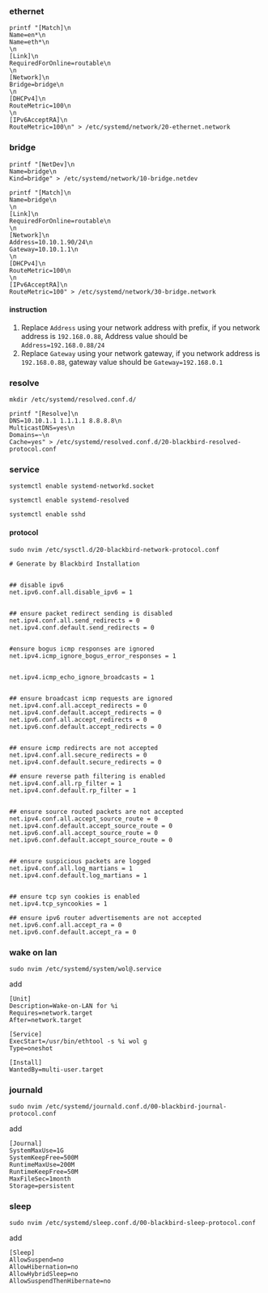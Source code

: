 ### ethernet

```
printf "[Match]\n
Name=en*\n
Name=eth*\n
\n
[Link]\n
RequiredForOnline=routable\n
\n
[Network]\n
Bridge=bridge\n
\n
[DHCPv4]\n
RouteMetric=100\n
\n
[IPv6AcceptRA]\n
RouteMetric=100\n" > /etc/systemd/network/20-ethernet.network
```


### bridge

```
printf "[NetDev]\n
Name=bridge\n
Kind=bridge" > /etc/systemd/network/10-bridge.netdev
```

```
printf "[Match]\n
Name=bridge\n
\n
[Link]\n
RequiredForOnline=routable\n
\n
[Network]\n
Address=10.10.1.90/24\n
Gateway=10.10.1.1\n
\n
[DHCPv4]\n
RouteMetric=100\n
\n
[IPv6AcceptRA]\n
RouteMetric=100" > /etc/systemd/network/30-bridge.network
```
#### instruction

1. Replace `Address` using your network address with prefix, if you network address is `192.168.0.88`, Address value should be `Address=192.168.0.88/24`   
2. Replace `Gateway` using your network gateway, if you network address is `192.168.0.88`, gateway value should be `Gateway=192.168.0.1`


### resolve

```
mkdir /etc/systemd/resolved.conf.d/
```

```
printf "[Resolve]\n
DNS=10.10.1.1 1.1.1.1 8.8.8.8\n
MulticastDNS=yes\n
Domains=~\n
Cache=yes" > /etc/systemd/resolved.conf.d/20-blackbird-resolved-protocol.conf
```


### service

```
systemctl enable systemd-networkd.socket
```

```
systemctl enable systemd-resolved
```

```
systemctl enable sshd
```

#### protocol

```
sudo nvim /etc/sysctl.d/20-blackbird-network-protocol.conf
```

```
# Generate by Blackbird Installation


## disable ipv6
net.ipv6.conf.all.disable_ipv6 = 1


## ensure packet redirect sending is disabled
net.ipv4.conf.all.send_redirects = 0
net.ipv4.conf.default.send_redirects = 0


#ensure bogus icmp responses are ignored
net.ipv4.icmp_ignore_bogus_error_responses = 1


net.ipv4.icmp_echo_ignore_broadcasts = 1


## ensure broadcast icmp requests are ignored 
net.ipv4.conf.all.accept_redirects = 0
net.ipv4.conf.default.accept_redirects = 0
net.ipv6.conf.all.accept_redirects = 0
net.ipv6.conf.default.accept_redirects = 0


## ensure icmp redirects are not accepted 
net.ipv4.conf.all.secure_redirects = 0
net.ipv4.conf.default.secure_redirects = 0

## ensure reverse path filtering is enabled
net.ipv4.conf.all.rp_filter = 1
net.ipv4.conf.default.rp_filter = 1


## ensure source routed packets are not accepted
net.ipv4.conf.all.accept_source_route = 0
net.ipv4.conf.default.accept_source_route = 0
net.ipv6.conf.all.accept_source_route = 0
net.ipv6.conf.default.accept_source_route = 0


## ensure suspicious packets are logged
net.ipv4.conf.all.log_martians = 1
net.ipv4.conf.default.log_martians = 1


## ensure tcp syn cookies is enabled
net.ipv4.tcp_syncookies = 1

## ensure ipv6 router advertisements are not accepted
net.ipv6.conf.all.accept_ra = 0
net.ipv6.conf.default.accept_ra = 0
```
### wake on lan 
```
sudo nvim /etc/systemd/system/wol@.service 
```
add

```
[Unit]
Description=Wake-on-LAN for %i
Requires=network.target
After=network.target

[Service]
ExecStart=/usr/bin/ethtool -s %i wol g
Type=oneshot

[Install]
WantedBy=multi-user.target
```

### journald
```
sudo nvim /etc/systemd/journald.conf.d/00-blackbird-journal-protocol.conf 
```
add
```
[Journal]
SystemMaxUse=1G
SystemKeepFree=500M
RuntimeMaxUse=200M
RuntimeKeepFree=50M
MaxFileSec=1month
Storage=persistent
```
### sleep
```
sudo nvim /etc/systemd/sleep.conf.d/00-blackbird-sleep-protocol.conf 
```
add
```
[Sleep]
AllowSuspend=no
AllowHibernation=no
AllowHybridSleep=no
AllowSuspendThenHibernate=no
```
